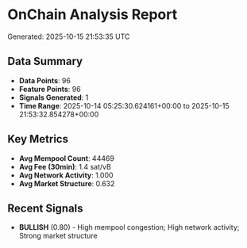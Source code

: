 # OnChain Analysis Report
Generated: 2025-10-15 21:53:35 UTC

## Data Summary
- **Data Points**: 96
- **Feature Points**: 96
- **Signals Generated**: 1
- **Time Range**: 2025-10-14 05:25:30.624161+00:00 to 2025-10-15 21:53:32.854278+00:00

## Key Metrics
- **Avg Mempool Count**: 44469
- **Avg Fee (30min)**: 1.4 sat/vB
- **Avg Network Activity**: 1.000
- **Avg Market Structure**: 0.632

## Recent Signals
- **BULLISH** (0.80) - High mempool congestion; High network activity; Strong market structure
